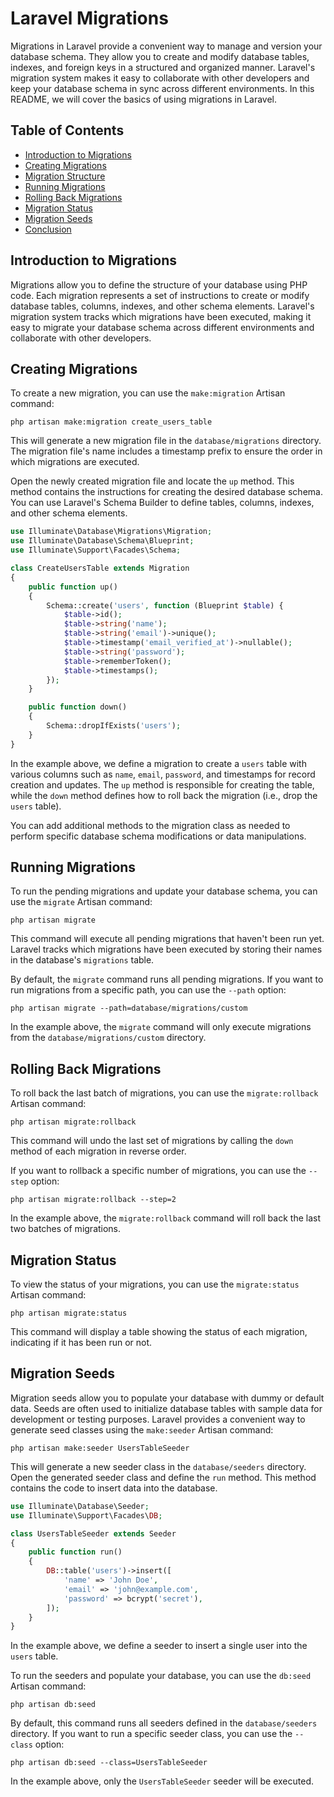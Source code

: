 # Laravel Migrations

Migrations in Laravel provide a convenient way to manage and version your database schema. They allow you to create and modify database tables, indexes, and foreign keys in a structured and organized manner. Laravel's migration system makes it easy to collaborate with other developers and keep your database schema in sync across different environments. In this README, we will cover the basics of using migrations in Laravel.

## Table of Contents
- [Introduction to Migrations](#introduction-to-migrations)
- [Creating Migrations](#creating-migrations)
- [Migration Structure](#migration-structure)
- [Running Migrations](#running-migrations)
- [Rolling Back Migrations](#rolling-back-migrations)
- [Migration Status](#migration-status)
- [Migration Seeds](#migration-seeds)
- [Conclusion](#conclusion)

## Introduction to Migrations

Migrations allow you to define the structure of your database using PHP code. Each migration represents a set of instructions to create or modify database tables, columns, indexes, and other schema elements. Laravel's migration system tracks which migrations have been executed, making it easy to migrate your database schema across different environments and collaborate with other developers.

## Creating Migrations

To create a new migration, you can use the `make:migration` Artisan command:

```shell
php artisan make:migration create_users_table
```

This will generate a new migration file in the `database/migrations` directory. The migration file's name includes a timestamp prefix to ensure the order in which migrations are executed.

Open the newly created migration file and locate the `up` method. This method contains the instructions for creating the desired database schema. You can use Laravel's Schema Builder to define tables, columns, indexes, and other schema elements.

```php
use Illuminate\Database\Migrations\Migration;
use Illuminate\Database\Schema\Blueprint;
use Illuminate\Support\Facades\Schema;

class CreateUsersTable extends Migration
{
    public function up()
    {
        Schema::create('users', function (Blueprint $table) {
            $table->id();
            $table->string('name');
            $table->string('email')->unique();
            $table->timestamp('email_verified_at')->nullable();
            $table->string('password');
            $table->rememberToken();
            $table->timestamps();
        });
    }

    public function down()
    {
        Schema::dropIfExists('users');
    }
}
```

In the example above, we define a migration to create a `users` table with various columns such as `name`, `email`, `password`, and timestamps for record creation and updates. The `up` method is responsible for creating the table, while the `down` method defines how to roll back the migration (i.e., drop the `users` table).

You can add additional methods to the migration class as needed to perform specific database schema modifications or data manipulations.

## Running Migrations

To run the pending migrations and update your database schema, you can use the `migrate` Artisan command:

```shell
php artisan migrate
```

This command will execute all pending migrations that haven't been run yet. Laravel tracks which migrations have been executed by storing their names in the database's `migrations` table.

By default, the `migrate` command runs all pending migrations. If you want to run migrations from a specific path, you can use the `--path` option:

```shell
php artisan migrate --path=database/migrations/custom
```

In the example above, the `migrate` command will only execute migrations from the `database/migrations/custom` directory.

## Rolling Back Migrations

To roll back the last batch of migrations, you can use the `migrate:rollback` Artisan command:



```shell
php artisan migrate:rollback
```

This command will undo the last set of migrations by calling the `down` method of each migration in reverse order.

If you want to rollback a specific number of migrations, you can use the `--step` option:

```shell
php artisan migrate:rollback --step=2
```

In the example above, the `migrate:rollback` command will roll back the last two batches of migrations.

## Migration Status

To view the status of your migrations, you can use the `migrate:status` Artisan command:

```shell
php artisan migrate:status
```

This command will display a table showing the status of each migration, indicating if it has been run or not.

## Migration Seeds

Migration seeds allow you to populate your database with dummy or default data. Seeds are often used to initialize database tables with sample data for development or testing purposes. Laravel provides a convenient way to generate seed classes using the `make:seeder` Artisan command:

```shell
php artisan make:seeder UsersTableSeeder
```

This will generate a new seeder class in the `database/seeders` directory. Open the generated seeder class and define the `run` method. This method contains the code to insert data into the database.

```php
use Illuminate\Database\Seeder;
use Illuminate\Support\Facades\DB;

class UsersTableSeeder extends Seeder
{
    public function run()
    {
        DB::table('users')->insert([
            'name' => 'John Doe',
            'email' => 'john@example.com',
            'password' => bcrypt('secret'),
        ]);
    }
}
```

In the example above, we define a seeder to insert a single user into the `users` table.

To run the seeders and populate your database, you can use the `db:seed` Artisan command:

```shell
php artisan db:seed
```

By default, this command runs all seeders defined in the `database/seeders` directory. If you want to run a specific seeder class, you can use the `--class` option:

```shell
php artisan db:seed --class=UsersTableSeeder
```

In the example above, only the `UsersTableSeeder` seeder will be executed.
